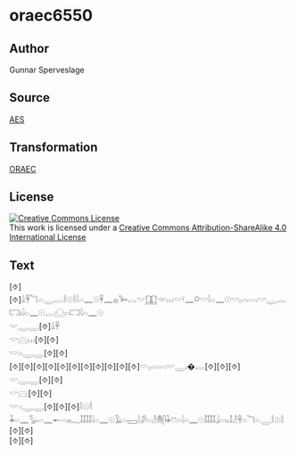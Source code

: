 # oraec6550

## Author

Gunnar Sperveslage

## Source

[AES](https://github.com/simondschweitzer/aes)

## Transformation

[ORAEC](https://oraec.github.io/)

## License

<a rel="license" href="http://creativecommons.org/licenses/by-sa/4.0/"><img alt="Creative Commons License" style="border-width:0" src="https://i.creativecommons.org/l/by-sa/4.0/88x31.png" /></a><br />This work is licensed under a <a rel="license" href="http://creativecommons.org/licenses/by-sa/4.0/">Creative Commons Attribution-ShareAlike 4.0 International License</a>

## Text

[⯑][⯑]𓏙𓋹𓆓𓏏𓇾𓂋𓎛𓇳𓎛𓇋𓏏𓈖𓇳𓋹𓈖𓐍𓅨𓂋𓎟𓉳𓎱𓏥𓎟𓍲𓈖𓍶𓎟𓇋𓏏𓈖𓇳𓎟𓊪𓏏𓇯𓎟𓇾𓐛𓉐𓏤𓇋𓏏𓈖𓇳𓐛𓈌𓏏𓉐𓇋𓏏𓈖𓇳<br>
𓎟𓇾𓇾[⯑]𓏙𓋹<br>
𓎟𓈍𓏥[⯑][⯑]<br>
𓎟𓏏𓇾𓇾[⯑][⯑]<br>
[⯑][⯑][⯑][⯑][⯑][⯑][⯑][⯑][⯑][⯑][⯑]𓎟𓊪𓏏𓇯𓎟𓇾𓏤�𓐛[⯑][⯑][⯑]<br>
𓎟𓇾𓇾[⯑][⯑]<br>
𓎟𓈍[⯑][⯑]<br>
𓎟𓏏𓇾𓇾[⯑][⯑][⯑]𓎛𓇳𓎛<br>
𓇓𓏏𓈖𓅭𓏏𓈖𓄡𓏏𓏤𓆑𓄤𓄤𓄤𓄤𓇋𓏏𓈖𓇳𓄿𓏏𓈙𓇋𓀔𓏏𓁐𓄟𓋴𓇓𓈞𓏏𓇋𓏏𓈖𓇳𓄤𓄤𓄤𓄤𓇍𓏏𓏭𓄤𓁐𓋹𓏏𓆓𓏏𓇾𓎛𓇳𓎛<br>
[⯑][⯑]<br>
[⯑][⯑]<br>
